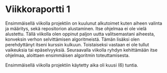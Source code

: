 # Viikkoraportti 1

Ensimmäisellä viikolla projektiin on kuulunut alkutoimet kuten aiheen valinta ja määritys, sekä repositorion alustaminen.
Itse ohjelmaa ei ole vielä alustettu. Tällä viikolla olen oppinut paljon uutta valitsemastani aiheesta, konveksin verhon selvittämisen algoritmeistä. Tämän lisäksi olen perehdyttänyt itseni kurssin kulkuun. Toistaiseksi vastaan ei ole tullut vaikeuksia tai epäselvyyksiä. Seuraavalla viikolla ryhdyn kehittämään itse ohjelmaa, aloittaen ensimmäisen algoritmin toteuttamisesta.

Ensimmäisellä viikolla projektiin käytetty aika oli kuusi (6) tuntia.